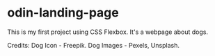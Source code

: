 # odin-landing-page
This is my first project using CSS Flexbox.
It's a webpage about dogs.

Credits: 
Dog Icon - Freepik.
Dog Images - Pexels, Unsplash.